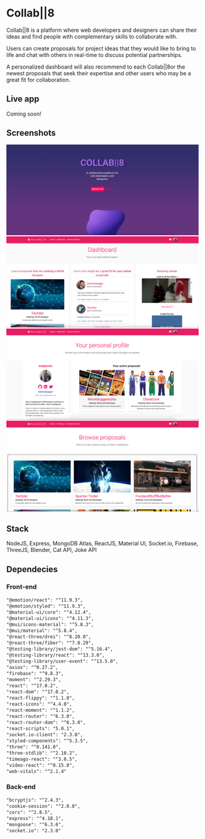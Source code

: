 # Collab||8

Collab||8 is a platform where web developers and designers can share their ideas and find people with complementary skills to collaborate with.

Users can create proposals for project ideas that they would like to bring to life and chat with others in real-time to discuss potential partnerships.

A personalized dashboard will also recommend to each Collab||8or the newest proposals that seek their expertise and other users who may be a great fit for collaboration.

## Live app

Coming soon!

## Screenshots

!["Splash Page"](https://github.com/Culganosi/Collabor8/blob/master/docs/Screen%20Shot%202022-06-23%20at%201.05.35%20PM.png)
!["Dashboard"](https://github.com/Culganosi/Collabor8/blob/master/docs/Dashboard.png)
!["My Profile"](https://github.com/Culganosi/Collabor8/blob/master/docs/MyProfile.png)
!["Browse Proposals"](https://github.com/Culganosi/Collabor8/blob/master/docs/BrowseProposals.png)

## Stack

NodeJS, Express, MongoDB Atlas, ReactJS, Material UI, Socket.io, Firebase, ThreeJS, Blender, Cat API, Joke API

## Dependecies

### Front-end

    "@emotion/react": "^11.9.3",
    "@emotion/styled": "^11.9.3",
    "@material-ui/core": "^4.12.4",
    "@material-ui/icons": "^4.11.3",
    "@mui/icons-material": "^5.8.3",
    "@mui/material": "^5.8.4",
    "@react-three/drei": "^8.20.0",
    "@react-three/fiber": "^7.0.29",
    "@testing-library/jest-dom": "^5.16.4",
    "@testing-library/react": "^13.3.0",
    "@testing-library/user-event": "^13.5.0",
    "axios": "^0.27.2",
    "firebase": "^9.8.3",
    "moment": "^2.29.3",
    "react": "^17.0.2",
    "react-dom": "^17.0.2",
    "react-flippy": "^1.1.0",
    "react-icons": "^4.4.0",
    "react-moment": "^1.1.2",
    "react-router": "^6.3.0",
    "react-router-dom": "^6.3.0",
    "react-scripts": "5.0.1",
    "socket.io-client": "2.3.0",
    "styled-components": "^5.3.5",
    "three": "^0.141.0",
    "three-stdlib": "^2.10.2",
    "timeago-react": "^3.0.5",
    "video-react": "^0.15.0",
    "web-vitals": "^2.1.4"

### Back-end

    "bcryptjs": "^2.4.3",
    "cookie-session": "^2.0.0",
    "cors": "^2.8.5",
    "express": "^4.18.1",
    "mongoose": "^6.3.6",
    "socket.io": "2.3.0"
